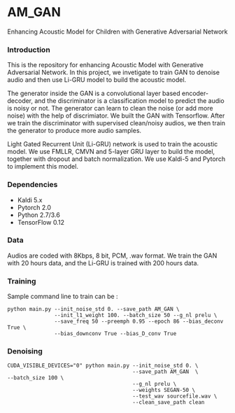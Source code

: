 # AM_GAN

Enhancing Acoustic Model for Children with Generative Adversarial Network

### Introduction

This is the repository for enhancing Acoustic Model with Generative Adversarial Network. In this project, we invetigate to train GAN to denoise audio and then use Li-GRU model to build the acoustic model.

The generator inside the GAN is a convolutional layer based encoder-decoder, and the discriminator is a classification model to predict the audio is noisy or not.  The generator can learn to clean the noise (or add more noise) with the help of discrimiator. We built the GAN with Tensorflow. After we train the discriminator with supervised clean/noisy audios, we then train the generator to produce more audio samples.

Light Gated Recurrent Unit (Li-GRU) network is used to train the acoustic model. We use FMLLR, CMVN and 5-layer GRU layer to build the model, together with dropout and batch normalization. We use Kaldi-5 and Pytorch to implement this model. 



### Dependencies
* Kaldi 5.x
* Pytorch 2.0
* Python 2.7/3.6
* TensorFlow 0.12


### Data

Audios are coded with 8Kbps, 8 bit, PCM, .wav format. We train the GAN with 20 hours data, and the Li-GRU is trained with 200 hours data.


### Training

Sample command line to train can be :

```
python main.py --init_noise_std 0. --save_path AM_GAN \
               --init_l1_weight 100. --batch_size 50 --g_nl prelu \
               --save_freq 50 --preemph 0.95 --epoch 86 --bias_deconv True \
               --bias_downconv True --bias_D_conv True
```

### Denoising

```
CUDA_VISIBLE_DEVICES="0" python main.py --init_noise_std 0. \
										--save_path AM_GAN  \                      --batch_size 100 \
										--g_nl prelu \
										--weights SEGAN-50 \
										--test_wav sourcefile.wav \
										--clean_save_path clean
```


